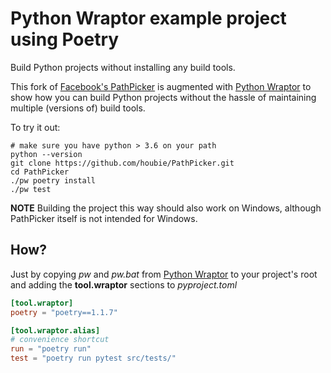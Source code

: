 # Python Wraptor example project using Poetry

Build Python projects without installing any build tools.

This fork of [Facebook's PathPicker](https://github.com/facebook/PathPicker) is augmented with
[Python Wraptor](https://github.com/houbie/python-wraptor) to show how you can build Python
projects without the hassle of maintaining multiple (versions of) build tools.

To try it out:
```shell
# make sure you have python > 3.6 on your path
python --version 
git clone https://github.com/houbie/PathPicker.git
cd PathPicker
./pw poetry install
./pw test
```

**NOTE** Building the project this way should also work on Windows,
although PathPicker itself is not intended for Windows.

## How?
Just by copying _pw_ and _pw.bat_ from [Python Wraptor](https://github.com/houbie/python-wraptor)
to your project's root and adding the **tool.wraptor** sections to _pyproject.toml_

```toml
[tool.wraptor]
poetry = "poetry==1.1.7"

[tool.wraptor.alias]
# convenience shortcut
run = "poetry run"
test = "poetry run pytest src/tests/"
```
